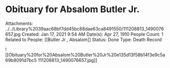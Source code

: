 # Obituary for Absalom Butler Jr.

Attachments: ../../Library%2039aac68bf7dd45bc88dae63ca8491550/111208813_1490076657.jpg
Created: Jan 17, 2021 9:54 AM
Date(s): Apr 27, 1910
People Count: 1
Related to People: [[Butler Jr , Absalom]]
Status: Done
Type: Death Record

![[Obituary%20for%20Absalom%20Butler%20Jr%20e135d13f58b14f3e9c5a69b8091d7bc5 111208813_1490076657.jpg]]
